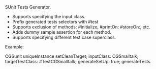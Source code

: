 SUnit Tests Generator.

- Supports specifying the input class.
- Prefix generated tests selectors with #test
- Supports exclusion of methods: #initialize, #printOn: #storeOn:, etc.
- Adds dummy sample assertion for each method.
- Supports specifying different test case superclass.

Example:

CGSunit uniqueInstance
	setCleanTarget;
	inputClass: CGSmalltalk;
	targetTestClass: #TestCGSmalltalk;
	generateSetUp: true;
	generateTests.
